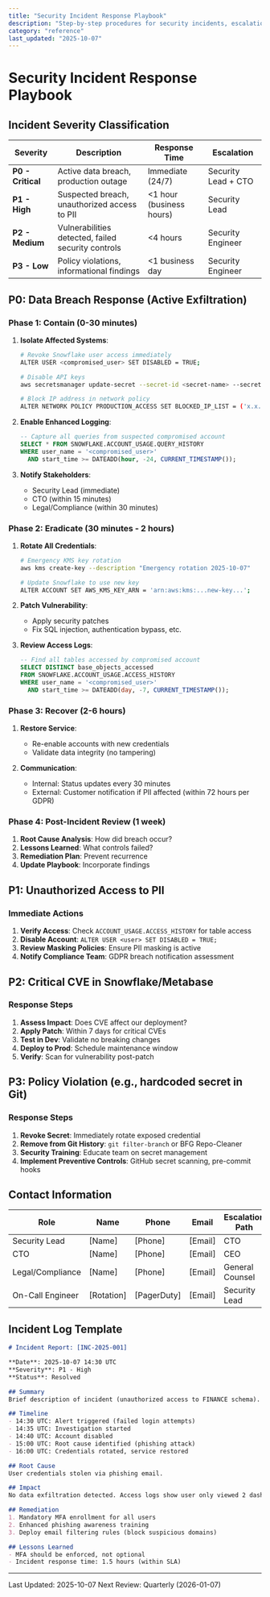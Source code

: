 ```yaml
---
title: "Security Incident Response Playbook"
description: "Step-by-step procedures for security incidents, escalation, and forensics"
category: "reference"
last_updated: "2025-10-07"
---
```


# Security Incident Response Playbook

## Incident Severity Classification

| Severity | Description | Response Time | Escalation |
|----------|-------------|---------------|------------|
| **P0 - Critical** | Active data breach, production outage | Immediate (24/7) | Security Lead + CTO |
| **P1 - High** | Suspected breach, unauthorized access to PII | <1 hour (business hours) | Security Lead |
| **P2 - Medium** | Vulnerabilities detected, failed security controls | <4 hours | Security Engineer |
| **P3 - Low** | Policy violations, informational findings | <1 business day | Security Engineer |

## P0: Data Breach Response (Active Exfiltration)

### Phase 1: Contain (0-30 minutes)
1. **Isolate Affected Systems**:
   ```bash
   # Revoke Snowflake user access immediately
   ALTER USER <compromised_user> SET DISABLED = TRUE;

   # Disable API keys
   aws secretsmanager update-secret --secret-id <secret-name> --secret-string '{"revoked": true}'

   # Block IP address in network policy
   ALTER NETWORK POLICY PRODUCTION_ACCESS SET BLOCKED_IP_LIST = ('x.x.x.x');
   ```

2. **Enable Enhanced Logging**:
   ```sql
   -- Capture all queries from suspected compromised account
   SELECT * FROM SNOWFLAKE.ACCOUNT_USAGE.QUERY_HISTORY
   WHERE user_name = '<compromised_user>'
     AND start_time >= DATEADD(hour, -24, CURRENT_TIMESTAMP());
   ```

3. **Notify Stakeholders**:
   - Security Lead (immediate)
   - CTO (within 15 minutes)
   - Legal/Compliance (within 30 minutes)

### Phase 2: Eradicate (30 minutes - 2 hours)
1. **Rotate All Credentials**:
   ```bash
   # Emergency KMS key rotation
   aws kms create-key --description "Emergency rotation 2025-10-07"

   # Update Snowflake to use new key
   ALTER ACCOUNT SET AWS_KMS_KEY_ARN = 'arn:aws:kms:...new-key...';
   ```

2. **Patch Vulnerability**:
   - Apply security patches
   - Fix SQL injection, authentication bypass, etc.

3. **Review Access Logs**:
   ```sql
   -- Find all tables accessed by compromised account
   SELECT DISTINCT base_objects_accessed
   FROM SNOWFLAKE.ACCOUNT_USAGE.ACCESS_HISTORY
   WHERE user_name = '<compromised_user>'
     AND start_time >= DATEADD(day, -7, CURRENT_TIMESTAMP());
   ```

### Phase 3: Recover (2-6 hours)
1. **Restore Service**:
   - Re-enable accounts with new credentials
   - Validate data integrity (no tampering)

2. **Communication**:
   - Internal: Status updates every 30 minutes
   - External: Customer notification if PII affected (within 72 hours per GDPR)

### Phase 4: Post-Incident Review (1 week)
1. **Root Cause Analysis**: How did breach occur?
2. **Lessons Learned**: What controls failed?
3. **Remediation Plan**: Prevent recurrence
4. **Update Playbook**: Incorporate findings

## P1: Unauthorized Access to PII

### Immediate Actions
1. **Verify Access**: Check `ACCOUNT_USAGE.ACCESS_HISTORY` for table access
2. **Disable Account**: `ALTER USER <user> SET DISABLED = TRUE;`
3. **Review Masking Policies**: Ensure PII masking is active
4. **Notify Compliance Team**: GDPR breach notification assessment

## P2: Critical CVE in Snowflake/Metabase

### Response Steps
1. **Assess Impact**: Does CVE affect our deployment?
2. **Apply Patch**: Within 7 days for critical CVEs
3. **Test in Dev**: Validate no breaking changes
4. **Deploy to Prod**: Schedule maintenance window
5. **Verify**: Scan for vulnerability post-patch

## P3: Policy Violation (e.g., hardcoded secret in Git)

### Response Steps
1. **Revoke Secret**: Immediately rotate exposed credential
2. **Remove from Git History**: `git filter-branch` or BFG Repo-Cleaner
3. **Security Training**: Educate team on secret management
4. **Implement Preventive Controls**: GitHub secret scanning, pre-commit hooks

## Contact Information

| Role | Name | Phone | Email | Escalation Path |
|------|------|-------|-------|-----------------|
| Security Lead | [Name] | [Phone] | [Email] | CTO |
| CTO | [Name] | [Phone] | [Email] | CEO |
| Legal/Compliance | [Name] | [Phone] | [Email] | General Counsel |
| On-Call Engineer | [Rotation] | [PagerDuty] | [Email] | Security Lead |

## Incident Log Template

```markdown
# Incident Report: [INC-2025-001]

**Date**: 2025-10-07 14:30 UTC
**Severity**: P1 - High
**Status**: Resolved

## Summary
Brief description of incident (unauthorized access to FINANCE schema).

## Timeline
- 14:30 UTC: Alert triggered (failed login attempts)
- 14:35 UTC: Investigation started
- 14:40 UTC: Account disabled
- 15:00 UTC: Root cause identified (phishing attack)
- 16:00 UTC: Credentials rotated, service restored

## Root Cause
User credentials stolen via phishing email.

## Impact
No data exfiltration detected. Access logs show user only viewed 2 dashboards.

## Remediation
1. Mandatory MFA enrollment for all users
2. Enhanced phishing awareness training
3. Deploy email filtering rules (block suspicious domains)

## Lessons Learned
- MFA should be enforced, not optional
- Incident response time: 1.5 hours (within SLA)
```

---
Last Updated: 2025-10-07
Next Review: Quarterly (2026-01-07)

